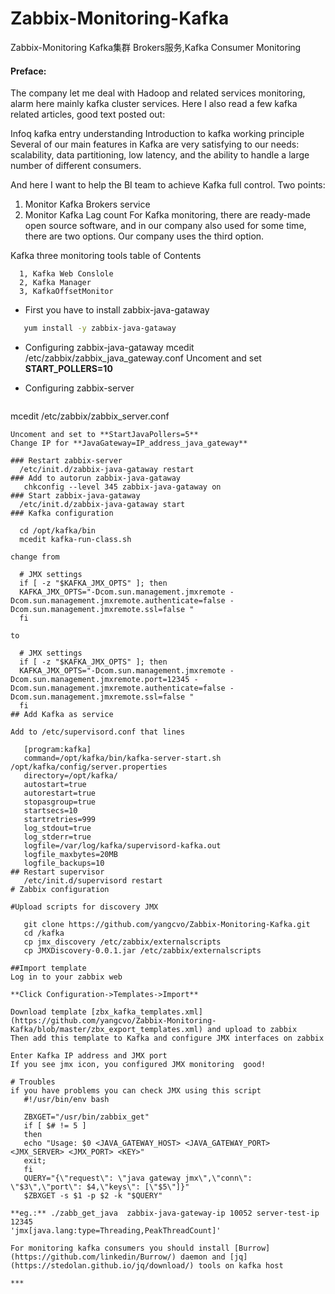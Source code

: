 # Zabbix-Monitoring-Kafka
Zabbix-Monitoring Kafka集群 Brokers服务,Kafka Consumer Monitoring


#### Preface:

The company let me deal with Hadoop and related services monitoring, alarm here mainly kafka cluster services. Here I also read a few kafka related articles, good text posted out:

Infoq kafka entry understanding
Introduction to kafka working principle
Several of our main features in Kafka are very satisfying to our needs: scalability, data partitioning, low latency, and the ability to handle a large number of different consumers.

And here I want to help the BI team to achieve Kafka full control. Two points:

   1. Monitor Kafka Brokers service
   2. Monitor Kafka Lag count
For Kafka monitoring, there are ready-made open source software, and in our company also used for some time, there are two options. Our company uses the third option.

Kafka three monitoring tools
table of Contents

```
  1, Kafka Web Conslole
  2, Kafka Manager
  3, KafkaOffsetMonitor
```


* First you have to install zabbix-java-gataway
 
 ```bash
    yum install -y zabbix-java-gataway
  ```
  
*  Configuring zabbix-java-gataway
    mcedit /etc/zabbix/zabbix_java_gateway.conf
Uncoment and set **START_POLLERS=10**

*  Configuring zabbix-server
  
   ```bash
  mcedit /etc/zabbix/zabbix_server.conf
  ```
Uncoment and set to **StartJavaPollers=5**
Change IP for **JavaGateway=IP_address_java_gateway**

### Restart zabbix-server
    /etc/init.d/zabbix-java-gataway restart
### Add to autorun zabbix-java-gataway
     chkconfig --level 345 zabbix-java-gataway on
### Start zabbix-java-gataway
    /etc/init.d/zabbix-java-gataway start
### Kafka configuration

    cd /opt/kafka/bin
    mcedit kafka-run-class.sh

change from

    # JMX settings
    if [ -z "$KAFKA_JMX_OPTS" ]; then
    KAFKA_JMX_OPTS="-Dcom.sun.management.jmxremote -Dcom.sun.management.jmxremote.authenticate=false -   Dcom.sun.management.jmxremote.ssl=false "
    fi

to

    # JMX settings
    if [ -z "$KAFKA_JMX_OPTS" ]; then
    KAFKA_JMX_OPTS="-Dcom.sun.management.jmxremote -Dcom.sun.management.jmxremote.port=12345 -    Dcom.sun.management.jmxremote.authenticate=false -Dcom.sun.management.jmxremote.ssl=false "
    fi
## Add Kafka as service

Add to /etc/supervisord.conf that lines

     [program:kafka]
     command=/opt/kafka/bin/kafka-server-start.sh /opt/kafka/config/server.properties
     directory=/opt/kafka/
     autostart=true
     autorestart=true
     stopasgroup=true
     startsecs=10
     startretries=999
     log_stdout=true
     log_stderr=true
     logfile=/var/log/kafka/supervisord-kafka.out
     logfile_maxbytes=20MB
     logfile_backups=10
## Restart supervisor 
     /etc/init.d/supervisord restart
# Zabbix configuration

#Upload scripts for discovery JMX

     git clone https://github.com/yangcvo/Zabbix-Monitoring-Kafka.git
     cd /kafka
     cp jmx_discovery /etc/zabbix/externalscripts
     cp JMXDiscovery-0.0.1.jar /etc/zabbix/externalscripts

##Import template
Log in to your zabbix web

**Click Configuration->Templates->Import**

Download template [zbx_kafka_templates.xml](https://github.com/yangcvo/Zabbix-Monitoring-Kafka/blob/master/zbx_export_templates.xml) and upload to zabbix
Then add this template to Kafka and configure JMX interfaces on zabbix 

Enter Kafka IP address and JMX port
If you see jmx icon, you configured JMX monitoring  good!

# Troubles 
if you have problems you can check JMX using this script
     #!/usr/bin/env bash
     
     ZBXGET="/usr/bin/zabbix_get"
     if [ $# != 5 ]
     then
     echo "Usage: $0 <JAVA_GATEWAY_HOST> <JAVA_GATEWAY_PORT> <JMX_SERVER> <JMX_PORT> <KEY>"
     exit;
     fi
     QUERY="{\"request\": \"java gateway jmx\",\"conn\": \"$3\",\"port\": $4,\"keys\": [\"$5\"]}"
     $ZBXGET -s $1 -p $2 -k "$QUERY"

**eg.:** ./zabb_get_java  zabbix-java-gateway-ip 10052 server-test-ip 12345 
'jmx[java.lang:type=Threading,PeakThreadCount]'

For monitoring kafka consumers you should install [Burrow](https://github.com/linkedin/Burrow/) daemon and [jq](https://stedolan.github.io/jq/download/) tools on kafka host

***
